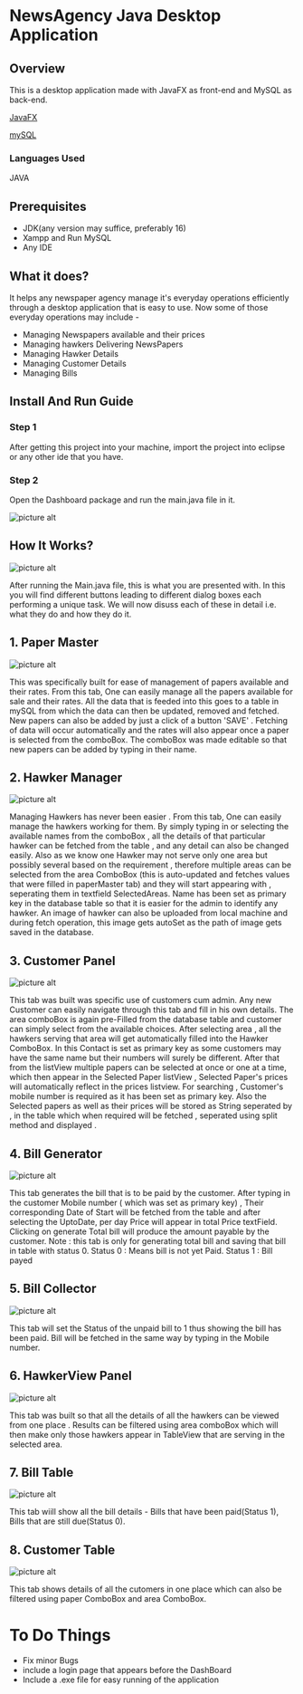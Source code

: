 # NewsAgency Java Desktop Application #
## Overview ##
This is a desktop application made with JavaFX as front-end and MySQL as back-end. 

[JavaFX](https://openjfx.io/ "JavaFX")

[mySQL](https://en.wikipedia.org/wiki/MySQL "MySQL")
### Languages Used ###
JAVA
## Prerequisites ##
* JDK(any version may suffice, preferably 16)
* Xampp and Run MySQL
* Any IDE
## What it does? ##
It helps any newspaper agency manage it's everyday operations efficiently through a desktop application that is easy to use. Now some of those everyday operations may include -
* Managing Newspapers available and their prices
* Managing hawkers Delivering NewsPapers
* Managing Hawker Details
* Managing Customer Details
* Managing Bills
## Install And Run Guide ##
### Step 1 ###
After getting this project into your machine, import the project into eclipse or any other ide that you have.
### Step 2 ###
Open the Dashboard package and run the main.java file in it.

![picture alt](https://github.com/PreshJindal/JavaProject/blob/master/snaps/workspace.png )


## How It Works? ##

![picture alt](https://github.com/PreshJindal/JavaProject/blob/master/snaps/DashBoard.PNG)

After running the Main.java file, this is what you are presented with. In this you will find different buttons leading to different dialog boxes each performing a unique task. We will now disuss each of these in detail i.e. what they do and how they do it.

## 1. Paper Master ##
![picture alt](https://github.com/PreshJindal/JavaProject/blob/master/snaps/PaperMaster.PNG)

This was specifically built for ease of management of papers available and their rates. From this tab, One can easily manage all the papers available for sale and their rates. All the data that is feeded into this goes to a table in mySQL from which the data can then be updated, removed and fetched. New papers can also be added by just a click of a button 'SAVE' . Fetching of data will occur automatically and the rates will also appear once a paper is selected from the comboBox. The comboBox was made editable so that new papers can be added by typing in their name.

## 2. Hawker Manager ##
![picture alt](https://github.com/PreshJindal/JavaProject/blob/master/snaps/HawkerManager.PNG)

Managing Hawkers has never been easier . From this tab, One can easily manage the hawkers working for them. By simply typing in or selecting the available names from the comboBox , all the details of that particular hawker can be fetched from the table , and any detail can also be changed easily. Also as we know one Hawker may not serve only one area but possibly several based on the requirement , therefore multiple areas can be selected from the area ComboBox (this is auto-updated and fetches values that were filled in paperMaster tab) and they will start appearing with , seperating them in textfield SelectedAreas. Name has been set as primary key in the database table so that it is easier for the admin to identify any hawker. An image of hawker can also be uploaded from local machine and during fetch operation, this image gets autoSet as the path of image gets saved in the database.

## 3. Customer Panel ##
![picture alt](https://github.com/PreshJindal/JavaProject/blob/master/snaps/CustomerPanel.PNG)

This tab was built was specific use of customers cum admin. Any new Customer can easily navigate through this tab and fill in his own details. The area comboBox is again pre-Filled from the database table and customer can simply select from the available choices. After selecting area , all the hawkers serving that area will get automatically filled into the Hawker ComboBox. In this Contact is set as primary key as some customers may have the same name but their numbers will surely be different. After that from the listView multiple papers can be selected at once or one at a time, which then appear in the Selected Paper listView , Selected Paper's prices will automatically reflect in the prices listview. For searching , Customer's mobile number is required as it has been set as primary key. Also the Selected papers as well as their prices will be stored as String seperated by , in the table which when required will be fetched , seperated using split method and displayed .

## 4. Bill Generator ##
![picture alt](https://github.com/PreshJindal/JavaProject/blob/master/snaps/BillGenerator.PNG)

This tab generates the bill that is to be paid by the customer. After typing in the customer Mobile number ( which was set as primary key) , Their corresponding Date of Start will be fetched from the table and after selecting the UptoDate, per day Price will appear in total Price textField. Clicking on generate Total bill will produce the amount payable by the customer. Note : this tab is only for generating total bill and saving that bill in table with status 0.
Status 0 : Means bill is not yet Paid.
Status 1 : Bill payed 

## 5. Bill Collector ##
![picture alt](https://github.com/PreshJindal/JavaProject/blob/master/snaps/BillCollector.PNG)

This tab will set the Status of the unpaid bill to 1 thus showing the bill has been paid. Bill will be fetched in the same way by typing in the Mobile number.

## 6. HawkerView Panel ##
![picture alt](https://github.com/PreshJindal/JavaProject/blob/master/snaps/HawkerViewPanel.PNG)

This tab was built so that all the details of all the hawkers can be viewed from one place . Results can be filtered using  area comboBox which will then make only those hawkers appear in TableView that are serving in the selected area.

## 7. Bill Table ##
![picture alt](https://github.com/PreshJindal/JavaProject/blob/master/snaps/BillStatus.PNG)

This tab wiill show all the bill details - Bills that have been paid(Status 1), Bills that are still due(Status 0).

## 8. Customer Table ##
![picture alt](https://github.com/PreshJindal/JavaProject/blob/master/snaps/CustomerViewer.PNG)

This tab shows details of all the cutomers in one place which can also be filtered using paper ComboBox and area ComboBox.

# To Do Things #
* Fix minor Bugs
* include a login page that appears before the DashBoard
* Include a .exe file for easy running of the application
